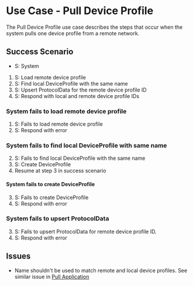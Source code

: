 # Use Case - Pull Device Profile

The Pull Device Profile use case describes the steps that occur when
the system pulls one device profile from a remote network.

## Success Scenario

* S: System

1. S: Load remote device profile
2. S: Find local DeviceProfile with the same name
3. S: Upsert ProtocolData for the remote device profile ID
4. S: Respond with local and remote device profile IDs

### System fails to load remote device profile

1. S: Fails to load remote device profile
2. S: Respond with error

### System fails to find local DeviceProfile with same name

2. S: Fails to find local DeviceProfile with the same name
3. S: Create DeviceProfile
4. Resume at step 3 in success scenario

#### System fails to create DeviceProfile

3. S: Fails to create DeviceProfile
4. S: Respond with error

### System fails to upsert ProtocolData

3. S: Fails to upsert ProtocolData for remote device profile ID.
4. S: Respond with error

## Issues

- Name shouldn't be used to match remote and local device profiles.
  See similar issue in [Pull Application](pull-application.md)
